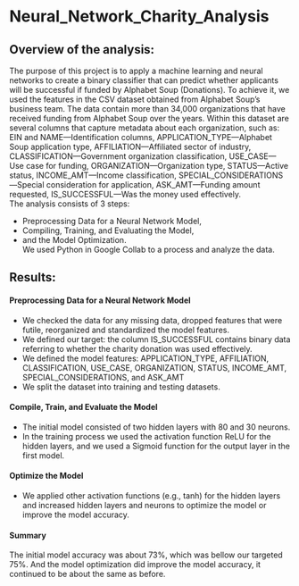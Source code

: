 # Neural_Network_Charity_Analysis
## Overview of the analysis:
The purpose of this project is to apply a machine learning and neural networks to create a binary classifier that can predict whether applicants will be successful if funded by Alphabet Soup (Donations). To achieve it, we used the features in the CSV dataset obtained from Alphabet Soup’s business team. The data contain more than 34,000 organizations that have received funding from Alphabet Soup over the years. Within this dataset are several columns that capture metadata about each organization, such as: EIN and NAME—Identification columns, APPLICATION_TYPE—Alphabet Soup application type, AFFILIATION—Affiliated sector of industry, CLASSIFICATION—Government organization classification, USE_CASE—Use case for funding, ORGANIZATION—Organization type, STATUS—Active status, INCOME_AMT—Income classification, SPECIAL_CONSIDERATIONS—Special consideration for application, ASK_AMT—Funding amount requested, IS_SUCCESSFUL—Was the money used effectively.</br> 
The analysis consists of 3 steps: </br>
  *	Preprocessing Data for a Neural Network Model, </br>
  *	Compiling, Training, and Evaluating the Model, </br>
  *	and the Model Optimization. </br>
We used Python in Google Collab to a process and analyze the data. </br>

## Results:
#### Preprocessing Data for a Neural Network Model
*	We checked the data for any missing data, dropped features that were futile, reorganized and standardized the model features. </br>
*	We defined our target: the column IS_SUCCESSFUL contains binary data referring to whether the charity donation was used effectively. </br>
*	We defined the model features: APPLICATION_TYPE, AFFILIATION, CLASSIFICATION, USE_CASE, ORGANIZATION, STATUS, INCOME_AMT, SPECIAL_CONSIDERATIONS, and ASK_AMT</br>
*	We split the dataset into training and testing datasets. </br>
#### Compile, Train, and Evaluate the Model
*	The initial model consisted of two hidden layers with 80 and 30 neurons. </br>
*	In the training process we used the activation function ReLU for the hidden layers, and we used a Sigmoid function for the output layer in the first model. </br>
#### Optimize the Model
*	We applied other activation functions (e.g., tanh) for the hidden layers and increased hidden layers and neurons to optimize the model or improve the model accuracy.
#### Summary
The initial model accuracy was about 73%, which was bellow our targeted 75%. And the model optimization did improve the model accuracy, it continued to be about the same as before. 

